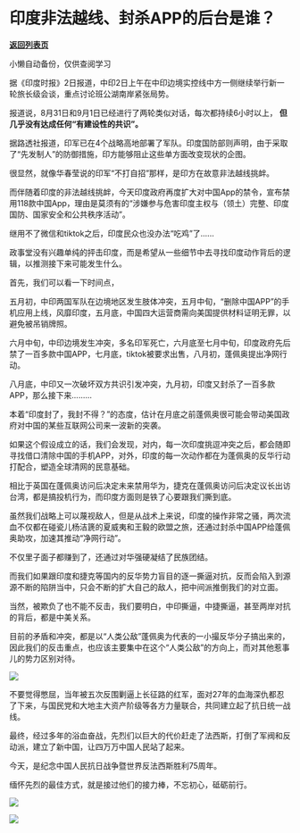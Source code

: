 # 印度非法越线、封杀APP的后台是谁？

[**返回列表页**](/gzh/政事堂2019)

小懒自动备份，仅供查阅学习

据《印度时报》2日报道，中印2日上午在中印边境实控线中方一侧继续举行新一轮旅长级会谈，重点讨论班公湖南岸紧张局势。

  

报道说，8月31日和9月1日已经进行了两轮类似对话，每次都持续6小时以上， **但几乎没有达成任何“有建设性的共识”。**

  

据路透社报道，印军已在4个战略高地部署了军队。印度国防部则声明，由于采取了“先发制人”的防御措施，印方能够阻止这些单方面改变现状的企图。

  

很显然，就像华春莹说的印军“不打自招”那样，是印方在故意非法越线挑衅。  

  

而伴随着印度的非法越线挑衅，今天印度政府再度扩大对中国App的禁令，宣布禁用118款中国App，理由是莫须有的“涉嫌参与危害印度主权与（领土）完整、印度国防、国家安全和公共秩序活动”。

  

继用不了微信和tiktok之后，印度民众也没办法“吃鸡”了......

  

政事堂没有兴趣单纯的抨击印度，而是希望从一些细节中去寻找印度动作背后的逻辑，以推测接下来可能发生什么。  

  

首先，我们可以看一下时间点，

  

五月初，中印两国军队在边境地区发生肢体冲突，五月中旬，“删除中国APP”的手机应用上线，风靡印度，五月底，中国四大运营商需向美国提供材料证明无罪，以避免被吊销牌照。

  

六月中旬，中印边境发生冲突，多名印军死亡，六月底至七月中旬，印度政府先后禁了一百多款中国APP，七月底，tiktok被要求出售，八月初，蓬佩奥提出净网行动。  

  

八月底，中印又一次破坏双方共识引发冲突，九月初，印度又封杀了一百多款APP，那么接下来.........  

  

本着“印度封了，我封不得？”的态度，估计在月底之前蓬佩奥很可能会带动美国政府对中国的某些互联网公司来一波新的突袭。

  

如果这个假设成立的话，我们会发现，对内，每一次印度挑逗冲突之后，都会随即寻找借口清除中国的手机APP，对外，印度的每一次动作都在为蓬佩奥的反华行动打配合，塑造全球清网的民意基础。

  

相比于英国在蓬佩奥访问后决定未来禁用华为，捷克在蓬佩奥访问后决定议长出访台湾，都是搞投机行为，而印度方面则是铁了心要跟我们撕到底。

  

虽然我们战略上可以蔑视敌人，但是从战术上来说，印度的操作非常之骚，两次流血不仅都在碰瓷儿杨洁篪的夏威夷和王毅的欧盟之旅，还通过封杀中国APP给蓬佩奥助攻，加速其推动“净网行动”。

  

不仅里子面子都赚到了，还通过对华强硬凝结了民族团结。

  

而我们如果跟印度和捷克等国内的反华势力盲目的逐一撕逼对抗，反而会陷入到源源不断的陷阱当中，只会不断的扩大自己的敌人，把中间派推倒我们的对立面。

  

当然，被欺负了也不能不反击，我们要明白，中印撕逼，中捷撕逼，甚至两岸对抗的背后，都是中美关系。

  

目前的矛盾和冲突，都是以“人类公敌”蓬佩奥为代表的一小撮反华分子搞出来的，因此我们的反击重点，也应该主要集中在这个“人类公敌”的方向上，而对其他惹事儿的势力区别对待。

  

![](https://mmbiz.qpic.cn/mmbiz_jpg/rxhS23yu8cMQJSTNpxia01OhPiaH1mHKPl5ppp7dTuv55E1P0yqYiagKiaEbdfzVYjqqhn21f7qPRh8PrnQASRoIkw/640?wx_fmt=jpeg)

  

不要觉得憋屈，当年被五次反围剿逼上长征路的红军，面对27年的血海深仇都忍了下来，与国民党和大地主大资产阶级等各方力量联合，共同建立起了抗日统一战线。

  

最终，经过多年的浴血奋战，先烈们以巨大的代价赶走了法西斯，打倒了军阀和反动派，建立了新中国，让四万万中国人民站了起来。  

  

今天，是纪念中国人民抗日战争暨世界反法西斯胜利75周年。

  

缅怀先烈的最佳方式，就是接过他们的接力棒，不忘初心，砥砺前行。

  

![](https://mmbiz.qpic.cn/mmbiz_jpg/rxhS23yu8cMQJSTNpxia01OhPiaH1mHKPl7wrUesicuuK03YFn5MLgllI6ZKO8jzZhFSiccbichiaR9ZeQPECwEU5QUQ/640?wx_fmt=jpeg)

  

![](https://mmbiz.qpic.cn/mmbiz_jpg/rxhS23yu8cPp0iaKAfe0ZsWfgGcY72o9Nror8TicrtnlDsqzY7y4Kum4fM3X0FMEGlbvm9HvZUiaETSnLt4DHNLbQ/640?wx_fmt=jpeg)

